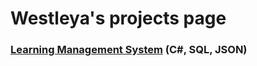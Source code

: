 # Westleya's projects page



### [Learning Management System](https://github.com/westleya/westleya.github.io/tree/master/LMS/LMS/Controllers) (C#, SQL, JSON)

